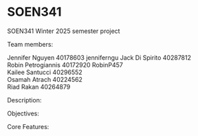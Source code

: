 # SOEN341
SOEN341 Winter 2025 semester project 

Team members:

Jennifer Nguyen 40178603 jenniferngu
Jack Di Spirito 40287812          
Robin Petrogiannis 40172920 RobinP457  
Kailee Santucci 40296552       
Osamah Atrach 40224562      
Riad Rakan 40264879       


Description:



Objectives:



Core Features:
